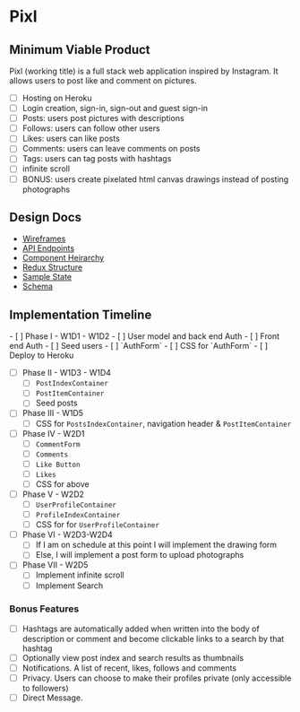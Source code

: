 <h1>Pixl</h1>

<h2>Minimum Viable Product</h2>

Pixl (working title) is a full stack web application inspired by Instagram. It allows users to post like and comment on pictures.

- [ ] Hosting on Heroku
- [ ] Login creation, sign-in, sign-out and guest sign-in
- [ ] Posts: users post pictures with descriptions
- [ ] Follows: users can follow other users
- [ ] Likes: users can like posts
- [ ] Comments: users can leave comments on posts
- [ ] Tags: users can tag posts with hashtags
- [ ] infinite scroll
- [ ] BONUS: users create pixelated html canvas drawings instead of posting photographs

<h2>Design Docs</h2>

* [Wireframes]()
* [API Endpoints](https://github.com/mvodkin/insta_clone/blob/master/docs/api-endpoints.md)
* [Component Heirarchy](https://github.com/mvodkin/insta_clone/blob/master/docs/component-heirarchy.md)
* [Redux Structure](https://github.com/mvodkin/insta_clone/blob/master/docs/redux-structure.md)
* [Sample State](https://github.com/mvodkin/insta_clone/blob/master/docs/sample-state.md)
* [Schema](https://github.com/mvodkin/insta_clone/blob/master/docs/schema.md)

<h2>Implementation Timeline</h2>
- [ ] Phase I - W1D1 - W1D2
  - [ ] User model and back end Auth
  - [ ] Front end Auth
  - [ ] Seed users
  - [ ] `AuthForm`
  - [ ] CSS for `AuthForm`
  - [ ] Deploy to Heroku

- [ ] Phase II - W1D3 - W1D4
  - [ ] `PostIndexContainer`
  - [ ] `PostItemContainer`
  - [ ] Seed posts

- [ ] Phase III - W1D5
  - [ ] CSS for `PostsIndexContainer`, navigation header & `PostItemContainer`

- [ ] Phase IV - W2D1
  - [ ] `CommentForm`
  - [ ] `Comments`
  - [ ] `Like Button`
  - [ ] `Likes`
  - [ ] CSS for above

- [ ] Phase V - W2D2
  - [ ] `UserProfileContainer`
  - [ ] `ProfileIndexContainer`
  - [ ] CSS for for `UserProfileContainer`

- [ ] Phase VI - W2D3-W2D4
  - [ ] If I am on schedule at this point I will implement the drawing form
  - [ ] Else, I will implement a post form to upload photographs

- [ ] Phase VII - W2D5
  - [ ] Implement infinite scroll
  - [ ] Implement Search

<h3>Bonus Features</h3>

- [ ] Hashtags are automatically added when written into the body of description or comment and become clickable links to a search by that hashtag
- [ ] Optionally view post index and search results as thumbnails
- [ ] Notifications. A list of recent, likes, follows and comments
- [ ] Privacy. Users can choose to make their profiles private (only accessible to followers)
- [ ] Direct Message.
